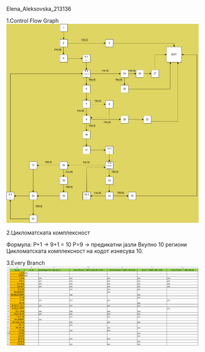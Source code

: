 Elena_Aleksovska_213136


1.Control Flow Graph
![Control Flow Graph](./cfg.png)

2.Цикломатската комплексност

Формула: P+1 -> 9+1 = 10
P=9 -> предикатни јазли
Вкупно 10 региони
Цикломатската комплексност на кодот изнесува 10.


3.Every Branch
![EveryBranch](./EveryBranch.png)